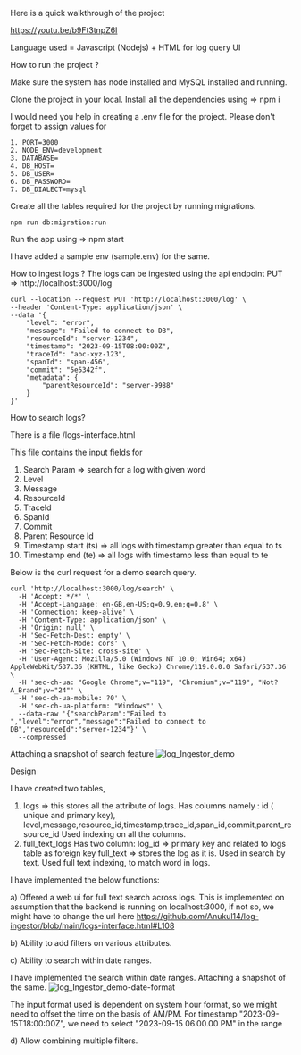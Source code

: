 Here is a quick walkthrough of the project

https://youtu.be/b9Ft3tnpZ6I

Language used = Javascript (Nodejs) + HTML for log query UI

How to run the project ?

Make sure the system has node installed and MySQL installed and running.

Clone the project in your local.
Install all the dependencies using => npm i

I would need you help in creating a .env file for the project.
Please don't forget to assign values for
```
1. PORT=3000
2. NODE_ENV=development
3. DATABASE=
4. DB_HOST=
5. DB_USER=
6. DB_PASSWORD=
7. DB_DIALECT=mysql
```
Create all the tables required for the project by running migrations.

`npm run db:migration:run`

Run the app using => npm start

I have added a sample env (sample.env) for the same.

How to ingest logs ?
The logs can be ingested using the api endpoint
PUT => http://localhost:3000/log

```
curl --location --request PUT 'http://localhost:3000/log' \
--header 'Content-Type: application/json' \
--data '{
	"level": "error",
	"message": "Failed to connect to DB",
    "resourceId": "server-1234",
	"timestamp": "2023-09-15T08:00:00Z",
	"traceId": "abc-xyz-123",
    "spanId": "span-456",
    "commit": "5e5342f",
    "metadata": {
        "parentResourceId": "server-9988"
    }
}'
```

How to search logs?

There is a file /logs-interface.html

This file contains the input fields for

1. Search Param => search for a log with given word
2. Level
3. Message
4. ResourceId
5. TraceId
6. SpanId
7. Commit
8. Parent Resource Id
9. Timestamp start (ts) => all logs with timestamp greater than equal to ts
10. Timestamp end (te) => all logs with timestamp less than equal to te

	

Below is the curl request for a demo search query.

```
curl 'http://localhost:3000/log/search' \
  -H 'Accept: */*' \
  -H 'Accept-Language: en-GB,en-US;q=0.9,en;q=0.8' \
  -H 'Connection: keep-alive' \
  -H 'Content-Type: application/json' \
  -H 'Origin: null' \
  -H 'Sec-Fetch-Dest: empty' \
  -H 'Sec-Fetch-Mode: cors' \
  -H 'Sec-Fetch-Site: cross-site' \
  -H 'User-Agent: Mozilla/5.0 (Windows NT 10.0; Win64; x64) AppleWebKit/537.36 (KHTML, like Gecko) Chrome/119.0.0.0 Safari/537.36' \
  -H 'sec-ch-ua: "Google Chrome";v="119", "Chromium";v="119", "Not?A_Brand";v="24"' \
  -H 'sec-ch-ua-mobile: ?0' \
  -H 'sec-ch-ua-platform: "Windows"' \
  --data-raw '{"searchParam":"Failed to ","level":"error","message":"Failed to connect to DB","resourceId":"server-1234"}' \
  --compressed

```

Attaching a snapshot of search feature
![log_Ingestor_demo](https://github.com/Anukul14/log-ingestor/assets/42563010/de496ecb-7887-4fbe-8842-9838904fa9f8)



Design

I have created two tables,
1) logs => this stores all the attribute of logs.
   Has columns namely :
    id ( unique and primary key), level,message,resource_id,timestamp,trace_id,span_id,commit,parent_resource_id
    Used indexing on all the columns.
2) full_text_logs
   Has two column:
   log_id => primary key and related to logs table as foreign key
   full_text => stores the log as it is. Used in search by text.
   Used full text indexing, to match word in logs.

 I have implemented the below functions:
 
a) Offered a web ui for full text search across logs.
	This is implemented on assumption that the backend is running on localhost:3000, if not so, we might have to change the url 
	here https://github.com/Anukul14/log-ingestor/blob/main/logs-interface.html#L108

b) Ability to add filters on various attributes.

c) Ability to search within date ranges.

I have implemented the search within date ranges.
Attaching a snapshot of the same.
![log_Ingestor_demo-date-format](https://github.com/Anukul14/log-ingestor/assets/42563010/d9efb2ad-a5fd-4ef5-ae3b-0c72c38d1f85)


The input format used is dependent on system hour format, so we might need to offset the time on the basis of AM/PM.
For timestamp "2023-09-15T18:00:00Z", we need to select "2023-09-15 06.00.00 PM" in the range 

d) Allow combining multiple filters.
